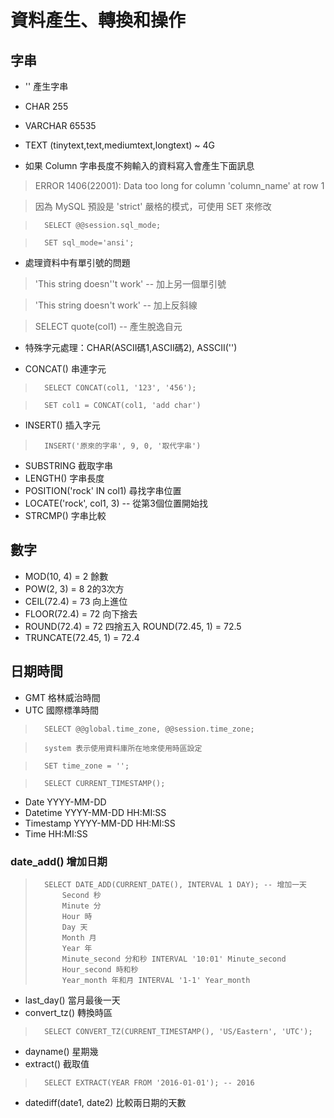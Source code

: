 # 資料產生、轉換和操作

## 字串

* '' 產生字串
* CHAR 255
* VARCHAR 65535
* TEXT (tinytext,text,mediumtext,longtext) ~ 4G

* 如果 Column 字串長度不夠輸入的資料寫入會產生下面訊息

>	ERROR 1406(22001): Data too long for column 'column_name' at row 1

>	因為 MySQL 預設是 'strict' 嚴格的模式，可使用 SET 來修改

>		SELECT @@session.sql_mode;

>		SET sql_mode='ansi';

* 處理資料中有單引號的問題

>	'This string doesn''t work' -- 加上另一個單引號

>	'This string doesn\'t work' -- 加上反斜線

>	SELECT quote(col1) -- 產生脫逸自元

* 特殊字元處理：CHAR(ASCII碼1,ASCII碼2), ASSCII('')

* CONCAT() 串連字元

>		SELECT CONCAT(col1, '123', '456');

>		SET col1 = CONCAT(col1, 'add char')

* INSERT() 插入字元

>		INSERT('原來的字串', 9, 0, '取代字串')


* SUBSTRING 截取字串
* LENGTH() 字串長度
* POSITION('rock' IN col1) 尋找字串位置
* LOCATE('rock', col1, 3) -- 從第3個位置開始找
* STRCMP() 字串比較

## 數字

* MOD(10, 4) = 2 餘數
* POW(2, 3) = 8 2的3次方
* CEIL(72.4) = 73 向上進位
* FLOOR(72.4) = 72 向下捨去
* ROUND(72.4) = 72 四捨五入 ROUND(72.45, 1) = 72.5
* TRUNCATE(72.45, 1) = 72.4

## 日期時間

* GMT 格林威治時間
* UTC 國際標準時間

>		SELECT @@global.time_zone, @@session.time_zone;

>		system 表示使用資料庫所在地來使用時區設定

>		SET time_zone = '';

>		SELECT CURRENT_TIMESTAMP();

* Date YYYY-MM-DD
* Datetime YYYY-MM-DD HH:MI:SS
* Timestamp YYYY-MM-DD HH:MI:SS
* Time HH:MI:SS

### date_add() 增加日期

>		SELECT DATE_ADD(CURRENT_DATE(), INTERVAL 1 DAY); -- 增加一天
>			Second 秒
>			Minute 分
>			Hour 時
>			Day 天
>			Month 月
>			Year 年
>			Minute_second 分和秒 INTERVAL '10:01' Minute_second
>			Hour_second 時和秒
>			Year_month 年和月 INTERVAL '1-1' Year_month

* last_day() 當月最後一天
* convert_tz() 轉換時區

>		SELECT CONVERT_TZ(CURRENT_TIMESTAMP(), 'US/Eastern', 'UTC');

* dayname() 星期幾
* extract() 截取值

>		SELECT EXTRACT(YEAR FROM '2016-01-01'); -- 2016

* datediff(date1, date2) 比較兩日期的天數



